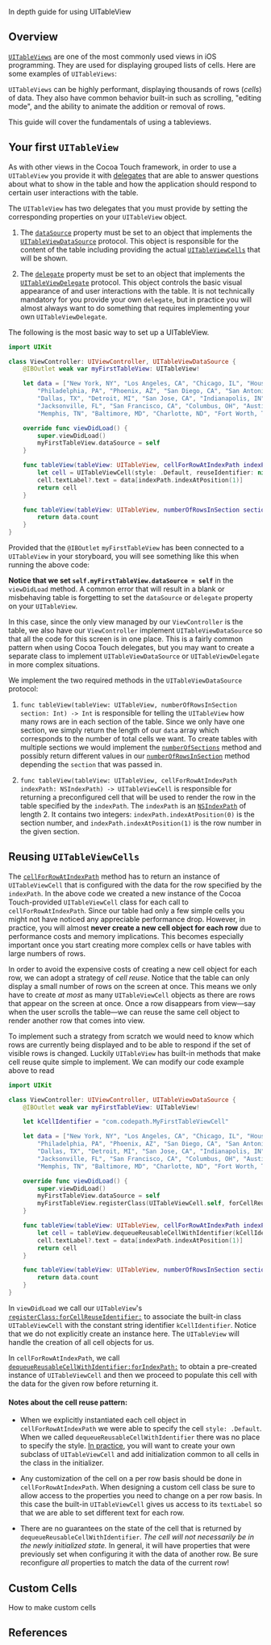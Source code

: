 In depth guide for using UITableView

## Overview

[`UITableViews`][uitableview] are one of the most commonly used views in iOS
programming.  They are used for displaying grouped lists of cells.  Here are
some examples of `UITableViews`:

<!--- TODO: Add some sample images of UITableViews -->

`UITableViews` can be highly performant, displaying thousands of rows (*cells*) of
data. They also have common behavior built-in such as scrolling, "editing mode", and
the ability to animate the addition or removal of rows.

This guide will cover the fundamentals of using a tableviews.

[uitableview]: https://developer.apple.com/library/ios/documentation/UIKit/Reference/UITableView_Class/index.html

## Your first `UITableView`

As with other views in the Cocoa Touch framework, in order to use a
`UITableView` you provide it with [delegates][delegatepattern] that are able to answer questions
about what to show in the table and how the application should respond to
certain user interactions with the table.

The `UITableView` has two delegates that you must provide by setting the
corresponding properties on your `UITableView` object.

1. The [`dataSource`][datasource] property must be set to an object that
implements the [`UITableViewDataSource`][uitableviewdatasource] protocol.
This object is responsible for the content of the table including providing the
actual [`UITableViewCells`][uitableviewcell] that will be shown.

2. The [`delegate`][delegate] property must be set to an object that implements
the [`UITableViewDelegate`][uitableviewdelegate] protocol.  This object
controls the basic visual appearance of and user interactions with the table.
It is not technically mandatory for you provide your own `delegate`, but in
practice you will almost always want to do something that requires implementing
your own `UITableViewDelegate`.

[delegatepattern]: http://en.wikipedia.org/wiki/Delegation_pattern
[datasource]: https://developer.apple.com/library/ios/documentation/UIKit/Reference/UITableView_Class/index.html#//apple_ref/occ/instp/UITableView/dataSource
[uitableviewdatasource]: https://developer.apple.com/library/ios/documentation/UIKit/Reference/UITableViewDataSource_Protocol/index.html
[uitableviewcell]: https://developer.apple.com/library/ios/documentation/UIKit/Reference/UITableViewCell_Class/
[delegate]: https://developer.apple.com/library/ios/documentation/UIKit/Reference/UITableView_Class/index.html#//apple_ref/occ/instp/UITableView/delegate
[uitableviewdelegate]: https://developer.apple.com/library/ios/documentation/UIKit/Reference/UITableViewDelegate_Protocol/index.html

The following is the most basic way to set up a UITableView.

```swift
import UIKit

class ViewController: UIViewController, UITableViewDataSource {
    @IBOutlet weak var myFirstTableView: UITableView!

    let data = ["New York, NY", "Los Angeles, CA", "Chicago, IL", "Houston, TX",
        "Philadelphia, PA", "Phoenix, AZ", "San Diego, CA", "San Antonio, TX",
        "Dallas, TX", "Detroit, MI", "San Jose, CA", "Indianapolis, IN",
        "Jacksonville, FL", "San Francisco, CA", "Columbus, OH", "Austin, TX",
        "Memphis, TN", "Baltimore, MD", "Charlotte, ND", "Fort Worth, TX"]

    override func viewDidLoad() {
        super.viewDidLoad()
        myFirstTableView.dataSource = self
    }

    func tableView(tableView: UITableView, cellForRowAtIndexPath indexPath: NSIndexPath) -> UITableViewCell {
        let cell = UITableViewCell(style: .Default, reuseIdentifier: nil)
        cell.textLabel?.text = data[indexPath.indexAtPosition(1)]
        return cell
    }

    func tableView(tableView: UITableView, numberOfRowsInSection section: Int) -> Int {
        return data.count
    }
}
```

Provided that the `@IBOutlet` `myFirstTableView` has been connected to a
`UITableView` in your storyboard, you will see something like this when running
the above code:

<!--- TODO: Link to documentation showing how to connect to IBOutlets -->
<!--- TODO: attach screenshot here -->

__Notice that we set `self.myFirstTableView.dataSource = self`__ in the
`viewDidLoad` method.  A common error that will result in a blank or misbehaving
table is forgetting to set the `dataSource` or `delegate` property on your
`UITableView`.

In this case, since the only view managed by our `ViewController` is the table, we
also have our `ViewController` implement `UITableViewDataSource` so that all the
code for this screen is in one place.  This is a fairly common pattern when
using Cocoa Touch delegates, but you may want to create a separate class to
implement `UITableViewDataSource` or `UITableViewDelegate` in more complex
situations.

We implement the two required methods in the `UITableViewDataSource` protocol:

1. `func tableView(tableView: UITableView, numberOfRowsInSection section: Int) -> Int`
is responsible for telling the `UITableView` how many rows are in each section
of the table.  Since we only have one section, we simply return the length of
our `data` array which corresponds to the number of total cells we want.  To
create tables with multiple sections we would implement the
[`numberOfSections`][numberofsections] method and possibly return different
values in our [`numberOfRowsInSection`][numberofrowsinsection] method depending
the `section` that was passed in.

2. `func tableView(tableView: UITableView, cellForRowAtIndexPath indexPath: NSIndexPath) -> UITableViewCell`
is responsible for returning a preconfigured cell that will be used to render
the row in the table specified by the `indexPath`.   The `indexPath` is an
[`NSIndexPath`][nsindexpath] of length 2.  It contains two integers:
`indexPath.indexAtPosition(0)` is the section number, and
`indexPath.indexAtPosition(1)` is the row number in the given section.

[numberofsections]: https://developer.apple.com/library/ios/documentation/UIKit/Reference/UITableView_Class/index.html#//apple_ref/occ/instm/UITableView/numberOfSections
[numberofrowsinsection]: https://developer.apple.com/library/ios/documentation/UIKit/Reference/UITableView_Class/index.html#//apple_ref/occ/instm/UITableView/numberOfRowsInSection:
[nsindexpath]: https://developer.apple.com/library/ios/documentation/Cocoa/Reference/Foundation/Classes/NSIndexPath_Class/index.html

## Reusing `UITableViewCells`

The [`cellForRowAtIndexPath`][cellforrowatindexpath] method has to return an
instance of `UITableViewCell` that is configured with the data for the row
specified by the `indexPath`.  In the above code we created a new instance of
the Cocoa Touch-provided `UITableViewCell` class for each call to
`cellForRowAtIndexPath`.  Since our table had only a few simple cells you might
not have noticed any appreciable performance drop.  However, in practice, you
will almost __never create a new cell object for each row__ due to performance
costs and memory implications.  This becomes especially important once you start
creating more complex cells or have tables with large numbers of rows.

In order to avoid the expensive costs of creating a new cell object for each
row, we can adopt a strategy of *cell reuse*.  Notice that the table can only
display a small number of rows on the screen at once.  This means we only have
to create *at most* as many `UITableViewCell` objects as there are rows that
appear on the screen at once.  Once a row disappears from view&mdash;say when
the user scrolls the table&mdash;we can reuse the same cell object to render
another row that comes into view.

To implement such a strategy from scratch we would need to know which rows are
currently being displayed and to be able to respond if the set of visible rows
is changed.  Luckily `UITableView` has built-in methods that make cell reuse
quite simple to implement.  We can modify our code example above to read

[cellforrowatindexpath]: https://developer.apple.com/library/ios/documentation/UIKit/Reference/UITableViewDataSource_Protocol/index.html#//apple_ref/occ/intfm/UITableViewDataSource/tableView:cellForRowAtIndexPath:

```swift
import UIKit

class ViewController: UIViewController, UITableViewDataSource {
    @IBOutlet weak var myFirstTableView: UITableView!

    let kCellIdentifier = "com.codepath.MyFirstTableViewCell"

    let data = ["New York, NY", "Los Angeles, CA", "Chicago, IL", "Houston, TX",
        "Philadelphia, PA", "Phoenix, AZ", "San Diego, CA", "San Antonio, TX",
        "Dallas, TX", "Detroit, MI", "San Jose, CA", "Indianapolis, IN",
        "Jacksonville, FL", "San Francisco, CA", "Columbus, OH", "Austin, TX",
        "Memphis, TN", "Baltimore, MD", "Charlotte, ND", "Fort Worth, TX"]

    override func viewDidLoad() {
        super.viewDidLoad()
        myFirstTableView.dataSource = self
        myFirstTableView.registerClass(UITableViewCell.self, forCellReuseIdentifier: kCellIdentifier)
    }

    func tableView(tableView: UITableView, cellForRowAtIndexPath indexPath: NSIndexPath) -> UITableViewCell {
        let cell = tableView.dequeueReusableCellWithIdentifier(kCellIdentifier, forIndexPath: indexPath) as UITableViewCell
        cell.textLabel?.text = data[indexPath.indexAtPosition(1)]
        return cell
    }

    func tableView(tableView: UITableView, numberOfRowsInSection section: Int) -> Int {
        return data.count
    }
}
```

In `viewDidLoad` we call our `UITableView`'s
[`registerClass:forCellReuseIdentifier:`][registerclass] to associate the
built-in class `UITableViewCell` with the constant string identifier
`kCellIdentifier`.  Notice that we do not explicitly create an instance here.
The `UITableView` will handle the creation of all cell objects for us.

In `cellForRowAtIndexPath`, we call
[`dequeueReusableCellWithIdentifier:forIndexPath:`][dequeuecell] to obtain a
pre-created instance of `UITableViewCell` and then we proceed to populate this
cell with the data for the given row before returning it.

[registerclass]: https://developer.apple.com/library/ios/documentation/UIKit/Reference/UITableView_Class/index.html#//apple_ref/occ/instm/UITableView/registerClass:forCellReuseIdentifier:
[dequeuecell]: https://developer.apple.com/library/ios/documentation/UIKit/Reference/UITableView_Class/index.html#//apple_ref/occ/instm/UITableView/dequeueReusableCellWithIdentifier:forIndexPath:

#### Notes about the cell reuse pattern:

* When we explicitly instantiated each cell object in `cellForRowAtIndexPath` we
  were able to specify the cell `style: .Default`.  When we called
`dequeueReusableCellWithIdentifier` there was no place to specify the style.
[In practice][cellstyle], you will want to create your own subclass of
`UITableViewCell` and add initialization common to all cells in the class in
the initializer.

* Any customization of the cell on a per row basis should be done in
`cellForRowAtIndexPath`.  When designing a custom cell class be sure to allow
access to the properties you need to change on a per row basis.  In this case
the built-in `UITableViewCell` gives us access to its `textLabel` so that we
are able to set different text for each row.

* There are no guarantees on the state of the cell that is returned by
`dequeueReusableCellWithIdentifier`.  *The cell will not necessarily be in the
newly initialized state.*  In general, it will have properties that were
previously set when configuring it with the data of another row.  Be sure
reconfigure *all* properties to match the data of the current row!


[cellstyle]: http://stackoverflow.com/questions/13174972/setting-style-of-uitableviewcell-when-using-ios-6-uitableview-dequeuereusablecel
## Custom Cells

How to make custom cells

## References

